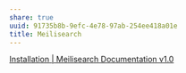 ```yaml
---
share: true
uuid: 91735b8b-9efc-4e78-97ab-254ee418a01e
title: Meilisearch
---
```

[Installation | Meilisearch Documentation v1.0](https://docs.meilisearch.com/learn/getting_started/installation.html)